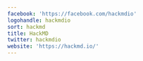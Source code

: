 ```yaml
---
facebook: 'https://facebook.com/hackmdio'
logohandle: hackmdio
sort: hackmd
title: HackMD
twitter: hackmdio
website: 'https://hackmd.io/'
---
```


